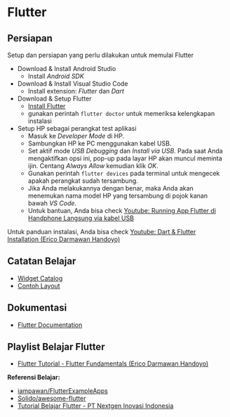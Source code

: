 # Flutter

## Persiapan
Setup dan persiapan yang perlu dilakukan untuk memulai Flutter
- Download & Install Android Studio
  - Install _Android SDK_
- Download & Install Visual Studio Code
  - Install extension: _Flutter_ dan _Dart_
- Download & Setup Flutter
  - [Install Flutter](https://docs.flutter.dev/get-started/install)
  - gunakan perintah `flutter doctor` untuk memeriksa kelengkapan instalasi
- Setup HP sebagai perangkat test aplikasi
  - Masuk ke _Developer Mode_ di HP.
  - Sambungkan HP ke PC menggunakan kabel USB.
  - Set aktif mode _USB Debugging_ dan _Install via USB_. Pada saat Anda mengaktifkan opsi ini, pop-up pada layar HP akan muncul meminta ijin. Centang _Always Allow_ kemudian klik _OK_.
  - Gunakan perintah `flutter devices` pada terminal untuk mengecek apakah perangkat sudah tersambung.
  - Jika Anda melakukannya dengan benar, maka Anda akan menemukan nama model HP yang tersambung di pojok kanan bawah _VS Code_.
  - Untuk bantuan, Anda bisa check [Youtube: Running App Flutter di Handphone Langsung via kabel USB](https://www.youtube.com/watch?v=f3p6fF79k0M)

Untuk panduan instalasi, Anda bisa check [Youtube: Dart & Flutter Installation (Erico Darmawan Handoyo)](https://youtu.be/asNdz10WR6w?si=ePXjDAwlqsD8POSw)

## Catatan Belajar
- [Widget Catalog](widget-catalog.md)
- [Contoh Layout](contoh-layout.md)

## Dokumentasi
- [Flutter Documentation](https://docs.flutter.dev/)

## Playlist Belajar Flutter
- [Flutter Tutorial - Flutter Fundamentals (Erico Darmawan Handoyo)](https://www.youtube.com/watch?v=SoX3cel4LRM&list=PLZQbl9Jhl-VACm40h5t6QMDB92WlopQmV)

**Referensi Belajar:**
- [iampawan/FlutterExampleApps](https://github.com/iampawan/FlutterExampleApps)
- [Solido/awesome-flutter](https://github.com/Solido/awesome-flutter)
- [Tutorial Belajar Flutter - PT Nextgen Inovasi Indonesia](https://nextgen.co.id/tutorial-belajar-flutter)
